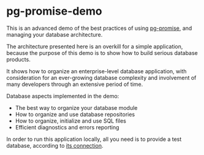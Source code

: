 pg-promise-demo
===============

This is an advanced demo of the best practices of using [pg-promise], and managing
your database architecture.

The architecture presented here is an overkill for a simple application, because
the purpose of this demo is to show how to build serious database products.

It shows how to organize an enterprise-level database application, with consideration
for an ever-growing database complexity and involvement of many developers through an extensive
period of time.

Database aspects implemented in the demo:

* The best way to organize your database module
* How to organize and use database repositories
* How to organize, initialize and use SQL files
* Efficient diagnostics and errors reporting

In order to run this application locally, all you need is to provide a test database,
according to [its connection](https://github.com/vitaly-t/pg-promise-demo/blob/master/db/index.js#L29).

[pg-promise]:https://github.com/vitaly-t/pg-promise
[pg-monitor]:https://github.com/vitaly-t/pg-monitor
